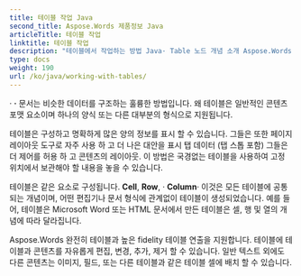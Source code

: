 ```yaml
---
title: 테이블 작업 Java
second_title: Aspose.Words 제품정보 Java
articleTitle: 테이블 작업
linktitle: 테이블 작업
description: "테이블에서 작업하는 방법 Java· Table 노드 개념 소개 Aspose.Words 제품정보 Java·"
type: docs
weight: 190
url: /ko/java/working-with-tables/
---
```


· **·** 문서는 비슷한 데이터를 구조하는 훌륭한 방법입니다. 왜 테이블은 일반적인 콘텐츠 포맷 요소이며 하나의 양식 또는 다른 대부분의 형식으로 지원됩니다.

테이블은 구성하고 명확하게 많은 양의 정보를 표시 할 수 있습니다. 그들은 또한 페이지 레이아웃 도구로 자주 사용 하 고 더 나은 대안을 표시 탭 데이터 (탭 스톱 포함) 그들은 더 제어를 허용 하 고 콘텐츠의 레이아웃. 이 방법은 국경없는 테이블을 사용하여 고정 위치에서 보관해야 할 내용을 놓을 수 있습니다.

테이블은 같은 요소로 구성됩니다. **Cell**, **Row**, · **Column**· 이것은 모든 테이블에 공통되는 개념이며, 어떤 편집기나 문서 형식에 관계없이 테이블이 생성되었습니다. 예를 들어, 테이블은 Microsoft Word 또는 HTML 문서에서 만든 테이블은 셀, 행 및 열의 개념에 따라 달라집니다.

Aspose.Words 완전히 테이블과 높은 fidelity 테이블 연출을 지원합니다. 테이블에 테이블과 콘텐츠를 자유롭게 편집, 변경, 추가, 제거 할 수 있습니다. 일반 텍스트 외에도 다른 콘텐츠는 이미지, 필드, 또는 다른 테이블과 같은 테이블 셀에 배치 할 수 있습니다.